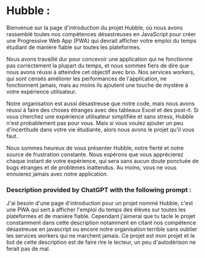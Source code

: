 # Hubble :
Bienvenue sur la page d'introduction du projet Hubble, où nous avons rassemblé toutes nos compétences désastreuses en JavaScript pour créer une Progressive Web App (PWA) qui devrait afficher votre emploi du temps étudiant de manière fiable sur toutes les plateformes.

Nous avons travaillé dur pour concevoir une application qui ne fonctionne pas correctement la plupart du temps, et nous sommes fiers de dire que nous avons réussi à atteindre cet objectif avec brio. Nos services workers, qui sont censés améliorer les performances de l'application, ne fonctionnent jamais, mais au moins ils ajoutent une touche de mystère à votre expérience utilisateur.

Notre organisation est aussi désastreuse que notre code, mais nous avons réussi à faire des choses étranges avec des tableaux Excel et des post-it. Si vous cherchez une expérience utilisateur simplifiée et sans stress, Hubble n'est probablement pas pour vous. Mais si vous voulez ajouter un peu d'incertitude dans votre vie étudiante, alors nous avons le projet qu'il vous faut.

Nous sommes heureux de vous présenter Hubble, notre fierté et notre source de frustration constante. Nous espérons que vous apprécierez chaque instant de votre expérience, qui sera sans aucun doute ponctuée de bugs étranges et de problèmes inattendus. Au moins, vous ne vous ennuierez jamais avec notre application.




### Description provided by ChatGPT with the following prompt :
J'ai besoin d'une page d'introduction pour un projet nommé Hubble, c'est une PWA qui sert à afficher l'emploi du temps des élèves sur toutes les plateformes et de manière fiable. Cependant j'aimerai que tu tacle le projet constamment dans cette description notamment en citant nos compétence désastreuse en javascript ou encore notre organisation terrible sans oublier les services workers qui ne marchent jamais. Ce projet est mon projet et le but de cette description est de faire rire le lecteur, un peu d'autodérison ne ferait pas de mal.
